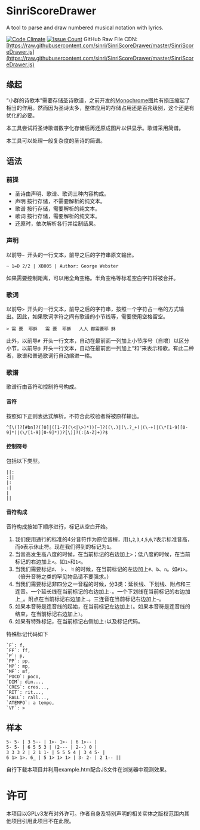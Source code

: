 # SinriScoreDrawer
A tool to parse and draw numbered musical notation with lyrics.

[![Code Climate](https://codeclimate.com/github/sinri/SinriScoreDrawer/badges/gpa.svg)](https://codeclimate.com/github/sinri/SinriScoreDrawer)
[![Issue Count](https://codeclimate.com/github/sinri/SinriScoreDrawer/badges/issue_count.svg)](https://codeclimate.com/github/sinri/SinriScoreDrawer)
GitHub Raw File CDN: [https://raw.githubusercontent.com/sinri/SinriScoreDrawer/master/SinriScoreDrawer.js](https://raw.githubusercontent.com/sinri/SinriScoreDrawer/master/SinriScoreDrawer.js)

## 缘起

“小群的诗歌本”需要存储圣诗歌谱，之前开发的<a href="https://github.com/sinri/Monochrome">Monochrome</a>图片有损压缩起了相当的作用。然而因为圣诗太多，整体应用的存储占用还是百兆级别，这个还是有优化的必要。

本工具尝试将圣诗歌谱数字化存储后再还原成图片以供显示。歌谱采用简谱。

本工具可以处理一般复杂度的圣诗的简谱。

## 语法

### 前提

* 圣诗由声明、歌谱、歌词三种内容构成。
* 声明 按行存储，不需要解析的纯文本。
* 歌谱 按行存储，需要解析的纯文本。
* 歌词 按行存储，需要解析的纯文本。
* 还原时，依次解析各行并绘制结果。

### 声明

以前导`~ `开头的一行文本，前导之后的字符串原文输出。

	~ 1=D 2/2 | XB005 | Author: George Webster

如果需要控制距离，可以用全角空格。半角空格等标准空白字符将被合并。

### 歌词

以前导`> `开头的一行文本，前导之后的字符串，按照一个字符占一格的方式输出。因此，如果歌词字符之间有歌谱的小节线等，需要使用空格留空。

	> 需 要  耶稣   需 要  耶稣   人人 都需要耶 稣

此外，以前导`# `开头一行文本，自动在最前面一列加上小节序号（自增）以区分小节。以前导`@ `开头一行文本，自动在最前面一列加上“和”来表示和歌。有此二种者，歌谱和普通歌词行自动缩进一格。

### 歌谱

歌谱行由音符和控制符号构成。

#### 音符

按照如下正则表达式解析。不符合此校验者将被原样输出。

	^[\(]?[#bn]?([0]|([1-7](\<|\>)*))[~]?((\.)|(\.?_+)|(\-+)|(\*[1-9][0-9]*)|(\/[1-9][0-9]*))?[\)]?(:[A-Z]+)?$
		

#### 控制符号

包括以下类型。

	||: 
	:||
	|:
	:|
	|
	||
		
#### 音符构成

音符构成按如下顺序进行，标记从空白开始。

1. 我们使用通行的标准的4分音符作为原位音程，用`1`,`2`,`3`,`4`,`5`,`6`,`7`表示标准音高，而`0`表示休止符。现在我们得到的标记为`1`。
2. 当音高发生高八度的时候，在当前标记的右边加上`>`；低八度的时候，在当前标记的右边加上`<`。如`1>`和`1<`。
3. 当我们需要标记♯、♭、♮的时候，在当前标记的左边加上`#`、`b`、`n`。如`#1>`。（倍升音符之类的罕见物品请不要强求。）
4. 当我们需要标记非四分之一音程的时候，分3类：延长线、下划线、附点和三连音。一个延长线在当前标记的右边加上`-`。一个下划线在当前标记的右边加上`_`。附点在当前标记右边加上`.`。三连音在当前标记右边加上`~`。
5. 如果本音符是连音线的起始，在当前标记左边加上`(`。如果本音符是连音线的结束，在当前标记右边加上`)`。
6. 如果有特殊标记，在当前标记右侧加上`:`以及标记代码。

特殊标记代码如下

	`F`: f,
	`FF`: ff,
	`P`: p,
	`PP`: pp,
	`MP`: mp,
	`MF`: mf,
	`POCO`: poco,
	`DIM`: dim...,
	`CRES`: cres...,
	`RIT`: rit...,
	`RALL`: rall...,
	`ATEMPO`: a tempo,
	`VF`: >

## 样本

	5- 5- | 3 5-- | 1>- 1>- | 6 1>-- | 
	5- 5- | 6 5 5 3 | (2--- | 2--) 0 |
	3 3 3 2 | 2 1 1- | 5 5 5 4 | 3 4 5- |
	6 1> 1>. 6_ | 5 1> 1> 1> | 3- 2- | 2 1-- ||

自行下载本项目并利用example.htm配合JS文件在浏览器中观测效果。

# 许可

本项目以GPLv3发布对外许可。作者自身及特别声明的相关实体之版权范围内其他项目引用此项目不在此限。
